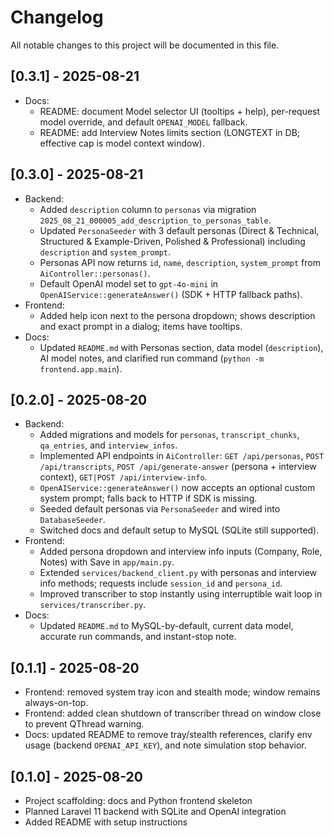# Changelog

All notable changes to this project will be documented in this file.

## [0.3.1] - 2025-08-21
- Docs:
  - README: document Model selector UI (tooltips + help), per-request model override, and default `OPENAI_MODEL` fallback.
  - README: add Interview Notes limits section (LONGTEXT in DB; effective cap is model context window).

## [0.3.0] - 2025-08-21
- Backend:
  - Added `description` column to `personas` via migration `2025_08_21_000005_add_description_to_personas_table`.
  - Updated `PersonaSeeder` with 3 default personas (Direct & Technical, Structured & Example-Driven, Polished & Professional) including `description` and `system_prompt`.
  - Personas API now returns `id`, `name`, `description`, `system_prompt` from `AiController::personas()`.
  - Default OpenAI model set to `gpt-4o-mini` in `OpenAIService::generateAnswer()` (SDK + HTTP fallback paths).
- Frontend:
  - Added help icon next to the persona dropdown; shows description and exact prompt in a dialog; items have tooltips.
- Docs:
  - Updated `README.md` with Personas section, data model (`description`), AI model notes, and clarified run command (`python -m frontend.app.main`).

## [0.2.0] - 2025-08-20
- Backend:
  - Added migrations and models for `personas`, `transcript_chunks`, `qa_entries`, and `interview_infos`.
  - Implemented API endpoints in `AiController`: `GET /api/personas`, `POST /api/transcripts`, `POST /api/generate-answer` (persona + interview context), `GET|POST /api/interview-info`.
  - `OpenAIService::generateAnswer()` now accepts an optional custom system prompt; falls back to HTTP if SDK is missing.
  - Seeded default personas via `PersonaSeeder` and wired into `DatabaseSeeder`.
  - Switched docs and default setup to MySQL (SQLite still supported).
- Frontend:
  - Added persona dropdown and interview info inputs (Company, Role, Notes) with Save in `app/main.py`.
  - Extended `services/backend_client.py` with personas and interview info methods; requests include `session_id` and `persona_id`.
  - Improved transcriber to stop instantly using interruptible wait loop in `services/transcriber.py`.
- Docs:
  - Updated `README.md` to MySQL-by-default, current data model, accurate run commands, and instant-stop note.

## [0.1.1] - 2025-08-20
- Frontend: removed system tray icon and stealth mode; window remains always-on-top.
- Frontend: added clean shutdown of transcriber thread on window close to prevent QThread warning.
- Docs: updated README to remove tray/stealth references, clarify env usage (backend `OPENAI_API_KEY`), and note simulation stop behavior.

## [0.1.0] - 2025-08-20
- Project scaffolding: docs and Python frontend skeleton
- Planned Laravel 11 backend with SQLite and OpenAI integration
- Added README with setup instructions
